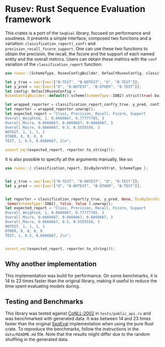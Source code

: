 # Rusev: Rust Sequence Evaluation framework

This crates is a port of the `SeqEval` library, focused on performance and
soudness. It presents a simple interface, composed two functions and a
variation:  `classification_report(_conf)` and
`precision_recall_fscore_support`. One can use these two functions to obtain
the precision, the recall, the fscore and the support of each named entity and
the overall metrics.  Users can obtain these metrics with the `conf` variation
of the `classification_report` function:

 ```rust
 use rusev::{SchemeType, RusevConfigBuilder, DefaultRusevConfig, classification_report_conf};

 let y_true = vec![vec!["B-TEST", "B-NOTEST", "O", "B-TEST"]];
 let y_pred = vec![vec!["O", "B-NOTEST", "B-OTHER", "B-TEST"]];
 let config: DefaultRusevConfig =
 RusevConfigBuilder::default().scheme(SchemeType::IOB2).strict(true).build();

 let wrapped_reporter = classification_report_conf(y_true, y_pred, config);
 let reporter = wrapped_reporter.unwrap();
 let expected_report = "Class, Precision, Recall, Fscore, Support
 Overall_Weighted, 1, 0.6666667, 0.77777785, 3
 Overall_Micro, 0.6666667, 0.6666667, 0.6666667, 3
 Overall_Macro, 0.6666667, 0.5, 0.5555556, 3
 NOTEST, 1, 1, 1, 1
 OTHER, 0, 0, 0, 0
 TEST, 1, 0.5, 0.6666667, 2\n";

 assert_eq!(expected_report, reporter.to_string());
 ```

It is also possible to specify all the arguments manually, like so:
```rust
use rusev::{ classification_report, DivByZeroStrat, SchemeType };


let y_true = vec![vec!["B-TEST", "B-NOTEST", "O", "B-TEST"]];
let y_pred = vec![vec!["O", "B-NOTEST", "B-OTHER", "B-TEST"]];


let reporter = classification_report(y_true, y_pred, None, DivByZeroStrat::ReplaceBy0,
 Some(SchemeType::IOB2), false, false ).unwrap();
let expected_report = "Class, Precision, Recall, Fscore, Support
Overall_Weighted, 1, 0.6666667, 0.77777785, 3
Overall_Micro, 0.6666667, 0.6666667, 0.6666667, 3
Overall_Macro, 0.6666667, 0.5, 0.5555556, 3
NOTEST, 1, 1, 1, 1
OTHER, 0, 0, 0, 0
TEST, 1, 0.5, 0.6666667, 2\n";


assert_eq!(expected_report, reporter.to_string());
 ```

## Why another implementation
This implementation was build for performance. On some benchmarks, it is 14 to
23 times faster than the original library, making it useful to reduce the time
spent evaluating models during.

## Testing and Benchmarks
This library was tested against
[CoNLL-2002](https://www.clips.uantwerpen.be/conll2002/ner/) in
`tests/public_api.rs` and was benchmarked with generated data. It was between
14 and 23 times faster than the original
[SeqEval](https://github.com/chakki-works/seqeval) implementation when using
the pure Rust crate. To reproduce the benchmarks, follow the instructions in
the `data/README.md` file. Note that the results might differ due to the random
shuffling in the generated data.

